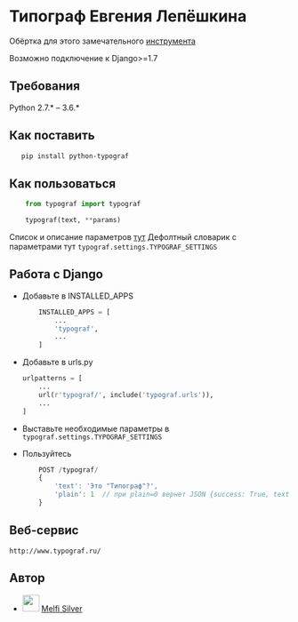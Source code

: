 Типограф Евгения Лепёшкина
========================
Обёртка для этого замечательного [инструмента](http://www.typograf.ru/)

Возможно подключение к Django>=1.7

## Требования

Python 2.7.* – 3.6.*

## Как поставить
   ```bash
      pip install python-typograf
   ```

## Как пользоваться

   ```python
       from typograf import typograf

       typograf(text, **params)
   ```

Список и описание параметров [тут](http://www.typograf.ru/webservice/about/)
Дефолтный словарик с параметрами тут `typograf.settings.TYPOGRAF_SETTINGS`

## Работа с Django

* Добавьте в INSTALLED_APPS
    ```python
        INSTALLED_APPS = [
            ...
            'typograf',
            ...
        ]
    ```

* Добавьте в urls.py
    ```python
    urlpatterns = [
        ...
        url(r'typograf/', include('typograf.urls')),
        ...
    ]
    ```

* Выставьте необходимые параметры в `typograf.settings.TYPOGRAF_SETTINGS`

* Пользуйтесь
    ```javascript
        POST /typograf/
        {
            'text': 'Это "Типограф"?',
            'plain': 1  // при plain=0 вернет JSON {success: True, text: text}
        }

    ```

## Веб-сервис
    http://www.typograf.ru/

## Автор
 - <img src="https://avatars2.githubusercontent.com/u/1587683?s=40&v=4" width="30"/> [Melfi Silver](https://github.com/diveru4i)
